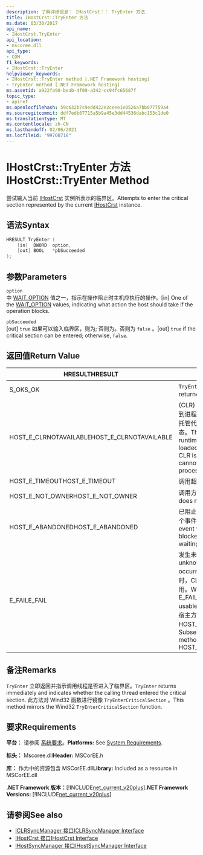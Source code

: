 ```yaml
---
description: 了解详细信息： IHostCrst：： TryEnter 方法
title: IHostCrst::TryEnter 方法
ms.date: 03/30/2017
api_name:
- IHostCrst.TryEnter
api_location:
- mscoree.dll
api_type:
- COM
f1_keywords:
- IHostCrst::TryEnter
helpviewer_keywords:
- IHostCrst::TryEnter method [.NET Framework hosting]
- TryEnter method [.NET Framework hosting]
ms.assetid: a922fa98-beab-4f09-a342-cc94fc65687f
topic_type:
- apiref
ms.openlocfilehash: 59c632b7c9edd422e2ceee1e0526a7bb077759a4
ms.sourcegitcommit: ddf7edb67715a5b9a45e3dd44536dabc153c1de0
ms.translationtype: MT
ms.contentlocale: zh-CN
ms.lasthandoff: 02/06/2021
ms.locfileid: "99708718"
---
```

# <a name="ihostcrsttryenter-method"></a><span data-ttu-id="7470c-103">IHostCrst::TryEnter 方法</span><span class="sxs-lookup"><span data-stu-id="7470c-103">IHostCrst::TryEnter Method</span></span>

<span data-ttu-id="7470c-104">尝试输入当前 [IHostCrst](ihostcrst-interface.md) 实例所表示的临界区。</span><span class="sxs-lookup"><span data-stu-id="7470c-104">Attempts to enter the critical section represented by the current [IHostCrst](ihostcrst-interface.md) instance.</span></span>  
  
## <a name="syntax"></a><span data-ttu-id="7470c-105">语法</span><span class="sxs-lookup"><span data-stu-id="7470c-105">Syntax</span></span>  
  
```cpp  
HRESULT TryEnter (  
    [in]  DWORD  option,  
    [out] BOOL   *pbSucceeded  
);  
```  
  
## <a name="parameters"></a><span data-ttu-id="7470c-106">参数</span><span class="sxs-lookup"><span data-stu-id="7470c-106">Parameters</span></span>  

 `option`  
 <span data-ttu-id="7470c-107">中 [WAIT_OPTION](wait-option-enumeration.md) 值之一，指示在操作阻止时主机应执行的操作。</span><span class="sxs-lookup"><span data-stu-id="7470c-107">[in] One of the [WAIT_OPTION](wait-option-enumeration.md) values, indicating what action the host should take if the operation blocks.</span></span>  
  
 `pbSucceeded`  
 <span data-ttu-id="7470c-108">[out] `true` 如果可以输入临界区，则为; 否则为。否则为 `false` 。</span><span class="sxs-lookup"><span data-stu-id="7470c-108">[out] `true` if the critical section can be entered; otherwise, `false`.</span></span>  
  
## <a name="return-value"></a><span data-ttu-id="7470c-109">返回值</span><span class="sxs-lookup"><span data-stu-id="7470c-109">Return Value</span></span>  
  
|<span data-ttu-id="7470c-110">HRESULT</span><span class="sxs-lookup"><span data-stu-id="7470c-110">HRESULT</span></span>|<span data-ttu-id="7470c-111">说明</span><span class="sxs-lookup"><span data-stu-id="7470c-111">Description</span></span>|  
|-------------|-----------------|  
|<span data-ttu-id="7470c-112">S_OK</span><span class="sxs-lookup"><span data-stu-id="7470c-112">S_OK</span></span>|<span data-ttu-id="7470c-113">`TryEnter` 已成功返回。</span><span class="sxs-lookup"><span data-stu-id="7470c-113">`TryEnter` returned successfully.</span></span>|  
|<span data-ttu-id="7470c-114">HOST_E_CLRNOTAVAILABLE</span><span class="sxs-lookup"><span data-stu-id="7470c-114">HOST_E_CLRNOTAVAILABLE</span></span>|<span data-ttu-id="7470c-115"> (CLR) 的公共语言运行时未加载到进程中，或 CLR 处于无法运行托管代码或成功处理调用的状态。</span><span class="sxs-lookup"><span data-stu-id="7470c-115">The common language runtime (CLR) has not been loaded into a process, or the CLR is in a state in which it cannot run managed code or process the call successfully.</span></span>|  
|<span data-ttu-id="7470c-116">HOST_E_TIMEOUT</span><span class="sxs-lookup"><span data-stu-id="7470c-116">HOST_E_TIMEOUT</span></span>|<span data-ttu-id="7470c-117">调用超时。</span><span class="sxs-lookup"><span data-stu-id="7470c-117">The call timed out.</span></span>|  
|<span data-ttu-id="7470c-118">HOST_E_NOT_OWNER</span><span class="sxs-lookup"><span data-stu-id="7470c-118">HOST_E_NOT_OWNER</span></span>|<span data-ttu-id="7470c-119">调用方不拥有该锁。</span><span class="sxs-lookup"><span data-stu-id="7470c-119">The caller does not own the lock.</span></span>|  
|<span data-ttu-id="7470c-120">HOST_E_ABANDONED</span><span class="sxs-lookup"><span data-stu-id="7470c-120">HOST_E_ABANDONED</span></span>|<span data-ttu-id="7470c-121">已阻止的线程或纤程正在等待某个事件时，该事件被取消。</span><span class="sxs-lookup"><span data-stu-id="7470c-121">An event was canceled while a blocked thread or fiber was waiting on it.</span></span>|  
|<span data-ttu-id="7470c-122">E_FAIL</span><span class="sxs-lookup"><span data-stu-id="7470c-122">E_FAIL</span></span>|<span data-ttu-id="7470c-123">发生未知的灾难性故障。</span><span class="sxs-lookup"><span data-stu-id="7470c-123">An unknown catastrophic failure occurred.</span></span> <span data-ttu-id="7470c-124">当方法返回 E_FAIL 时，CLR 在该进程内将不再可用。</span><span class="sxs-lookup"><span data-stu-id="7470c-124">When a method returns E_FAIL, the CLR is no longer usable within the process.</span></span> <span data-ttu-id="7470c-125">对宿主方法的后续调用会返回 HOST_E_CLRNOTAVAILABLE。</span><span class="sxs-lookup"><span data-stu-id="7470c-125">Subsequent calls to hosting methods return HOST_E_CLRNOTAVAILABLE.</span></span>|  
  
## <a name="remarks"></a><span data-ttu-id="7470c-126">备注</span><span class="sxs-lookup"><span data-stu-id="7470c-126">Remarks</span></span>  

 <span data-ttu-id="7470c-127">`TryEnter` 立即返回并指示调用线程是否进入了临界区。</span><span class="sxs-lookup"><span data-stu-id="7470c-127">`TryEnter` returns immediately and indicates whether the calling thread entered the critical section.</span></span> <span data-ttu-id="7470c-128">此方法对 Wind32 函数进行镜像 `TryEnterCriticalSection` 。</span><span class="sxs-lookup"><span data-stu-id="7470c-128">This method mirrors the Wind32 `TryEnterCriticalSection` function.</span></span>  
  
## <a name="requirements"></a><span data-ttu-id="7470c-129">要求</span><span class="sxs-lookup"><span data-stu-id="7470c-129">Requirements</span></span>  

 <span data-ttu-id="7470c-130">**平台：** 请参阅 [系统要求](../../get-started/system-requirements.md)。</span><span class="sxs-lookup"><span data-stu-id="7470c-130">**Platforms:** See [System Requirements](../../get-started/system-requirements.md).</span></span>  
  
 <span data-ttu-id="7470c-131">**标头：** Mscoree.dll</span><span class="sxs-lookup"><span data-stu-id="7470c-131">**Header:** MSCorEE.h</span></span>  
  
 <span data-ttu-id="7470c-132">**库：** 作为中的资源包含 MSCorEE.dll</span><span class="sxs-lookup"><span data-stu-id="7470c-132">**Library:** Included as a resource in MSCorEE.dll</span></span>  
  
 <span data-ttu-id="7470c-133">**.NET Framework 版本：**[!INCLUDE[net_current_v20plus](../../../../includes/net-current-v20plus-md.md)]</span><span class="sxs-lookup"><span data-stu-id="7470c-133">**.NET Framework Versions:** [!INCLUDE[net_current_v20plus](../../../../includes/net-current-v20plus-md.md)]</span></span>  
  
## <a name="see-also"></a><span data-ttu-id="7470c-134">请参阅</span><span class="sxs-lookup"><span data-stu-id="7470c-134">See also</span></span>

- [<span data-ttu-id="7470c-135">ICLRSyncManager 接口</span><span class="sxs-lookup"><span data-stu-id="7470c-135">ICLRSyncManager Interface</span></span>](iclrsyncmanager-interface.md)
- [<span data-ttu-id="7470c-136">IHostCrst 接口</span><span class="sxs-lookup"><span data-stu-id="7470c-136">IHostCrst Interface</span></span>](ihostcrst-interface.md)
- [<span data-ttu-id="7470c-137">IHostSyncManager 接口</span><span class="sxs-lookup"><span data-stu-id="7470c-137">IHostSyncManager Interface</span></span>](ihostsyncmanager-interface.md)

